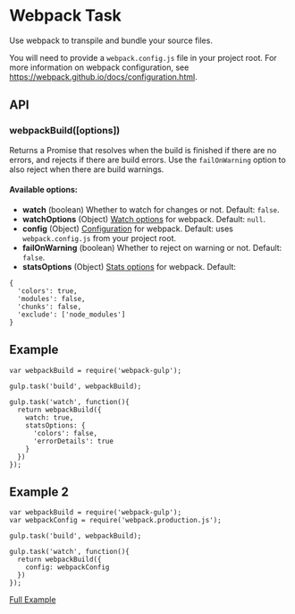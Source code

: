 # Webpack Task
Use webpack to transpile and bundle your source files.

You will need to provide a `webpack.config.js` file in your project root. For more information on webpack configuration, see https://webpack.github.io/docs/configuration.html.

## API

### webpackBuild([options])

Returns a Promise that resolves when the build is finished if there are no errors, and rejects if there are build errors. Use the `failOnWarning` option to also reject when there are build warnings.

#### Available options:
- **watch** (boolean) Whether to watch for changes or not. Default: `false`.
- **watchOptions** (Object) [Watch options](https://webpack.github.io/docs/node.js-api.html#compiler) for webpack. Default: `null`.
- **config** (Object) [Configuration](https://webpack.github.io/docs/configuration.html) for webpack. Default: uses `webpack.config.js` from your project root.
- **failOnWarning** (boolean) Whether to reject on warning or not. Default: `false`.
- **statsOptions** (Object) [Stats options](https://webpack.github.io/docs/node.js-api.html#stats-tostring) for webpack. Default:
```
{
  'colors': true,
  'modules': false,
  'chunks': false,
  'exclude': ['node_modules']
}
```

## Example

```
var webpackBuild = require('webpack-gulp');

gulp.task('build', webpackBuild);

gulp.task('watch', function(){
  return webpackBuild({
    watch: true,
    statsOptions: {
      'colors': false,
      'errorDetails': true
    }  
  })
});
```

## Example 2

```
var webpackBuild = require('webpack-gulp');
var webpackConfig = require('webpack.production.js');

gulp.task('build', webpackBuild);

gulp.task('watch', function(){
  return webpackBuild({
    config: webpackConfig  
  })
});
```
[Full Example](https://github.com/vianch/angular2-gulp-webpack)




